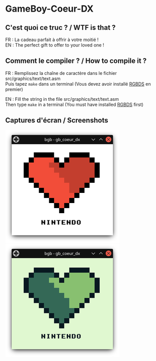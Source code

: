  # GameBoy-Coeur-DX
 
 ## C'est quoi ce truc ? / WTF is that ?
 FR : La cadeau parfait à offrir à votre moitié !  
 EN : The perfect gift to offer to your loved one !

## Comment le compiler ? / How to compile it ?
FR : Remplissez la chaîne de caractère dans le fichier src/graphics/text/text.asm  
Puis tapez ```make``` dans un terminal (Vous devez avoir installé [RGBDS](https://github.com/gbdev/rgbds) en premier)

EN : Fill the string in the file src/graphics/text/text.asm  
Then type ```make``` in a terminal (You must have installed [RGBDS](https://github.com/gbdev/rgbds) first)

## Captures d'écran / Screenshots
![CGB](color.png)
![DMG](mono.png)